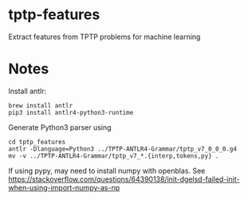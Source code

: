 # tptp-features
Extract features from TPTP problems for machine learning

# Notes

Install antlr:
```
brew install antlr
pip3 install antlr4-python3-runtime
```

Generate Python3 parser using
```
cd tptp_features
antlr -Dlanguage=Python3 ../TPTP-ANTLR4-Grammar/tptp_v7_0_0_0.g4
mv -v ../TPTP-ANTLR4-Grammar/tptp_v7_*.{interp,tokens,py} .
```

If using pypy, may need to install numpy with openblas. See
https://stackoverflow.com/questions/64390138/init-dgelsd-failed-init-when-using-import-numpy-as-np